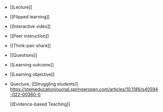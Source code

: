 - [[Lecture]]
- [[Flipped learning]]
- [[Interactive video]]
- [[Peer instruction]]
- [[Think-pair-share]]
- [[Questions]]
- [[Learning outcome]]
- [[Learning objective]]
- Quecture, [[Struggling students]] https://stemeducationjournal.springeropen.com/articles/10.1186/s40594-022-00360-0
  
  [[Evidence-based Teaching]]